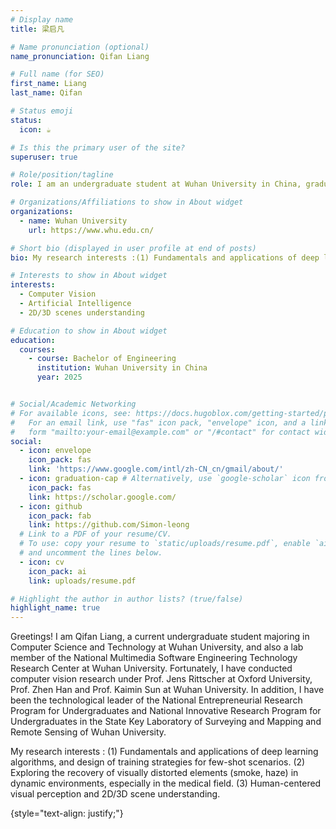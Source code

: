 ```yaml
---
# Display name
title: 梁启凡

# Name pronunciation (optional)
name_pronunciation: Qifan Liang

# Full name (for SEO)
first_name: Liang
last_name: Qifan

# Status emoji
status:
  icon: ☕️

# Is this the primary user of the site?
superuser: true

# Role/position/tagline
role: I am an undergraduate student at Wuhan University in China, graduating in the fall of 2025!

# Organizations/Affiliations to show in About widget
organizations:
  - name: Wuhan University
    url: https://www.whu.edu.cn/

# Short bio (displayed in user profile at end of posts)
bio: My research interests :(1) Fundamentals and applications of deep learning algorithms. (2) human-centric visual perception and 2D/3D scene understanding. (3) exploration for the multi-sensory perception in dynamic environments, especially in medical area.

# Interests to show in About widget
interests:
  - Computer Vision
  - Artificial Intelligence
  - 2D/3D scenes understanding

# Education to show in About widget
education:
  courses:
    - course: Bachelor of Engineering
      institution: Wuhan University in China
      year: 2025


# Social/Academic Networking
# For available icons, see: https://docs.hugoblox.com/getting-started/page-builder/#icons
#   For an email link, use "fas" icon pack, "envelope" icon, and a link in the
#   form "mailto:your-email@example.com" or "/#contact" for contact widget.
social:
  - icon: envelope
    icon_pack: fas
    link: 'https://www.google.com/intl/zh-CN_cn/gmail/about/'
  - icon: graduation-cap # Alternatively, use `google-scholar` icon from `ai` icon pack
    icon_pack: fas
    link: https://scholar.google.com/
  - icon: github
    icon_pack: fab
    link: https://github.com/Simon-leong
  # Link to a PDF of your resume/CV.
  # To use: copy your resume to `static/uploads/resume.pdf`, enable `ai` icons in `params.yaml`,
  # and uncomment the lines below.
  - icon: cv
    icon_pack: ai
    link: uploads/resume.pdf

# Highlight the author in author lists? (true/false)
highlight_name: true
---
```


Greetings! I am Qifan Liang, a current undergraduate student majoring in Computer Science and Technology at Wuhan University, and also a lab member of the National Multimedia Software Engineering Technology Research Center at Wuhan University. Fortunately, I have conducted computer vision research under Prof. Jens Rittscher at Oxford University, Prof. Zhen Han and Prof. Kaimin Sun at Wuhan University. In addition, I have been the technological leader of the National Entrepreneurial Research Program for Undergraduates and National Innovative Research Program for Undergraduates in the State Key Laboratory of Surveying and Mapping and Remote Sensing of Wuhan University.

My research interests :
  (1) Fundamentals and applications of deep learning algorithms, and design of training strategies for few-shot scenarios.
  (2) Exploring the recovery of visually distorted elements (smoke, haze) in dynamic environments, especially in the medical field.
  (3) Human-centered visual perception and 2D/3D scene understanding.

{style="text-align: justify;"}

